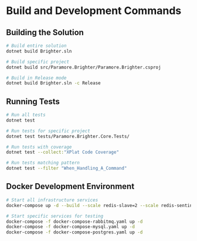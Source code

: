 # Build and Development Commands

## Building the Solution

```bash
# Build entire solution
dotnet build Brighter.sln

# Build specific project
dotnet build src/Paramore.Brighter/Paramore.Brighter.csproj

# Build in Release mode
dotnet build Brighter.sln -c Release
```

## Running Tests

```bash
# Run all tests
dotnet test

# Run tests for specific project
dotnet test tests/Paramore.Brighter.Core.Tests/

# Run tests with coverage
dotnet test --collect:"XPlat Code Coverage"

# Run tests matching pattern
dotnet test --filter "When_Handling_A_Command"
```

## Docker Development Environment

```bash
# Start all infrastructure services
docker-compose up -d --build --scale redis-slave=2 --scale redis-sentinel=3

# Start specific services for testing
docker-compose -f docker-compose-rabbitmq.yaml up -d
docker-compose -f docker-compose-mysql.yaml up -d
docker-compose -f docker-compose-postgres.yaml up -d
```